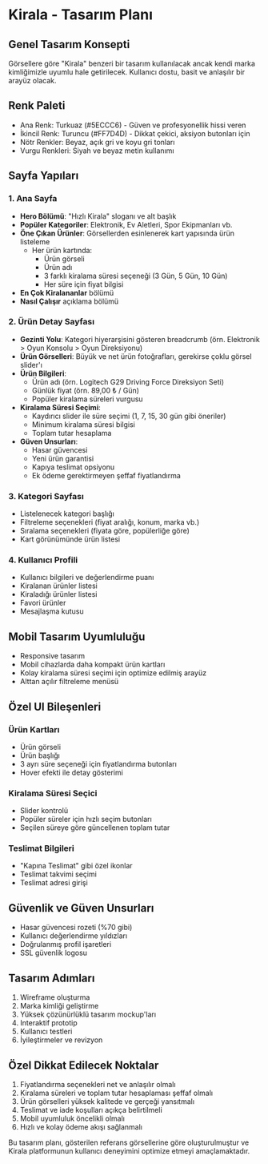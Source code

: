 # Kirala - Tasarım Planı

## Genel Tasarım Konsepti

Görsellere göre "Kirala" benzeri bir tasarım kullanılacak ancak kendi marka kimliğimizle uyumlu hale getirilecek. Kullanıcı dostu, basit ve anlaşılır bir arayüz olacak.

## Renk Paleti

- Ana Renk: Turkuaz (#5ECCC6) - Güven ve profesyonellik hissi veren
- İkincil Renk: Turuncu (#FF7D4D) - Dikkat çekici, aksiyon butonları için
- Nötr Renkler: Beyaz, açık gri ve koyu gri tonları
- Vurgu Renkleri: Siyah ve beyaz metin kullanımı

## Sayfa Yapıları

### 1. Ana Sayfa

- **Hero Bölümü**: "Hızlı Kirala" sloganı ve alt başlık
- **Popüler Kategoriler**: Elektronik, Ev Aletleri, Spor Ekipmanları vb.
- **Öne Çıkan Ürünler**: Görsellerden esinlenerek kart yapısında ürün listeleme
  - Her ürün kartında:
    - Ürün görseli
    - Ürün adı
    - 3 farklı kiralama süresi seçeneği (3 Gün, 5 Gün, 10 Gün)
    - Her süre için fiyat bilgisi
- **En Çok Kiralananlar** bölümü
- **Nasıl Çalışır** açıklama bölümü

### 2. Ürün Detay Sayfası

- **Gezinti Yolu**: Kategori hiyerarşisini gösteren breadcrumb (örn. Elektronik > Oyun Konsolu > Oyun Direksiyonu)
- **Ürün Görselleri**: Büyük ve net ürün fotoğrafları, gerekirse çoklu görsel slider'ı
- **Ürün Bilgileri**:
  - Ürün adı (örn. Logitech G29 Driving Force Direksiyon Seti)
  - Günlük fiyat (örn. 89,00 ₺ / Gün)
  - Popüler kiralama süreleri vurgusu
- **Kiralama Süresi Seçimi**:
  - Kaydırıcı slider ile süre seçimi (1, 7, 15, 30 gün gibi öneriler)
  - Minimum kiralama süresi bilgisi
  - Toplam tutar hesaplama
- **Güven Unsurları**:
  - Hasar güvencesi
  - Yeni ürün garantisi
  - Kapıya teslimat opsiyonu
  - Ek ödeme gerektirmeyen şeffaf fiyatlandırma

### 3. Kategori Sayfası

- Listelenecek kategori başlığı
- Filtreleme seçenekleri (fiyat aralığı, konum, marka vb.)
- Sıralama seçenekleri (fiyata göre, popülerliğe göre)
- Kart görünümünde ürün listesi

### 4. Kullanıcı Profili

- Kullanıcı bilgileri ve değerlendirme puanı
- Kiralanan ürünler listesi
- Kiraladığı ürünler listesi
- Favori ürünler
- Mesajlaşma kutusu

## Mobil Tasarım Uyumluluğu

- Responsive tasarım
- Mobil cihazlarda daha kompakt ürün kartları
- Kolay kiralama süresi seçimi için optimize edilmiş arayüz
- Alttan açılır filtreleme menüsü

## Özel UI Bileşenleri

### Ürün Kartları
- Ürün görseli
- Ürün başlığı
- 3 ayrı süre seçeneği için fiyatlandırma butonları
- Hover efekti ile detay gösterimi

### Kiralama Süresi Seçici
- Slider kontrolü
- Popüler süreler için hızlı seçim butonları
- Seçilen süreye göre güncellenen toplam tutar

### Teslimat Bilgileri
- "Kapına Teslimat" gibi özel ikonlar
- Teslimat takvimi seçimi
- Teslimat adresi girişi

## Güvenlik ve Güven Unsurları

- Hasar güvencesi rozeti (%70 gibi)
- Kullanıcı değerlendirme yıldızları
- Doğrulanmış profil işaretleri
- SSL güvenlik logosu

## Tasarım Adımları

1. Wireframe oluşturma
2. Marka kimliği geliştirme
3. Yüksek çözünürlüklü tasarım mockup'ları
4. Interaktif prototip
5. Kullanıcı testleri
6. İyileştirmeler ve revizyon

## Özel Dikkat Edilecek Noktalar

1. Fiyatlandırma seçenekleri net ve anlaşılır olmalı
2. Kiralama süreleri ve toplam tutar hesaplaması şeffaf olmalı
3. Ürün görselleri yüksek kalitede ve gerçeği yansıtmalı
4. Teslimat ve iade koşulları açıkça belirtilmeli
5. Mobil uyumluluk öncelikli olmalı
6. Hızlı ve kolay ödeme akışı sağlanmalı

Bu tasarım planı, gösterilen referans görsellerine göre oluşturulmuştur ve Kirala platformunun kullanıcı deneyimini optimize etmeyi amaçlamaktadır. 